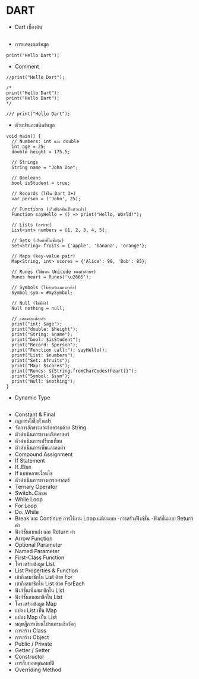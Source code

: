 # DART

- Dart เบื้องต้น
```

```
- การแสดงผลข้อมูล
```
print("Hello Dart");
```
- Comment
```
//print("Hello Dart");

/* 
print("Hello Dart");
print("Hello Dart");
*/

/// print("Hello Dart");
```
- ตัวแปรและชนิดข้อมูล
```
void main() {
  // Numbers: int และ double
  int age = 25;
  double height = 175.5;
  
  // Strings
  String name = "John Doe";
  
  // Booleans
  bool isStudent = true;
  
  // Records (ใช้ใน Dart 3+)
  var person = ('John', 25);
  
  // Functions (เก็บฟังก์ชันเป็นตัวแปร)
  Function sayHello = () => print("Hello, World!");
  
  // Lists (อาร์เรย์)
  List<int> numbers = [1, 2, 3, 4, 5];
  
  // Sets (เก็บค่าที่ไม่ซ้ำกัน)
  Set<String> fruits = {'apple', 'banana', 'orange'};
  
  // Maps (key-value pair)
  Map<String, int> scores = {'Alice': 90, 'Bob': 85};
  
  // Runes (ใช้แทน Unicode ของตัวอักษร)
  Runes heart = Runes('\u2665');
  
  // Symbols (ใช้สำหรับเมตาดาต้า)
  Symbol sym = #mySymbol;
  
  // Null (ไม่มีค่า)
  Null nothing = null;

  // แสดงค่าแต่ละตัว
  print("int: $age");
  print("double: $height");
  print("String: $name");
  print("bool: $isStudent");
  print("Record: $person");
  print("Function call:"); sayHello();
  print("List: $numbers");
  print("Set: $fruits");
  print("Map: $scores");
  print("Runes: ${String.fromCharCodes(heart)}");
  print("Symbol: $sym");
  print("Null: $nothing");
}
```
- Dynamic Type
```

```
- Constant & Final
- กฎการตั้งชื่อตัวแปร
- จัดการอักขระและข้อความด้วย String
- ตัวดำเนินการทางคณิตศาสตร์
- ตัวดำเนินการเปรียบเทียบ
- ตัวดำเนินการเพิ่มและลดค่า
- Compound Assignment
- If Statement
- If..Else
- If แบบหลายเงื่อนไข
- ตัวดำเนินการทางตรรกศาสตร์
- Ternary Operator
- Switch..Case
- While Loop
- For Loop
- Do..While
- Break และ Continue
 การใช้งาน Loop แต่ละแบบ
-การสร้างฟังก์ชั่น
-ฟังก์ชั่นแบบ Return ค่า
- ฟังก์ชั่นแบบส่ง และ Return ค่า
- Arrow Function
- Optional Parameter
- Named Parameter
- First-Class Function
- โครงสร้างข้อมูล List
- List Properties & Function
- เข้าถึงสมาชิกใน List ด้วย For
- เข้าถึงสมาชิกใน List ด้วย ForEach
- ฟังก์ชั่นเพิ่มสมาชิกใน List
- ฟังก์ชั่นลบสมาชิกใน List
- โครงสร้างข้อมูล Map
- แปลง List เป็น Map
- แปลง Map เป็น List
- ทฤษฎีการเขียนโปรแกรมเชิงวัตถุ
- การสร้าง Class
- การสร้าง Object
- Public / Private
- Getter / Setter
- Constructor
- การสืบทอดคุณสมบัติ
- Overriding Method